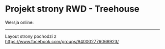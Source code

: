# Projekt strony RWD - Treehouse

Wersja online: 

---
Layout strony pochodzi z https://www.facebook.com/groups/940002776068923/
